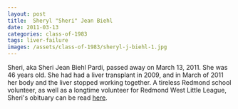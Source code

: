 ```yaml
---
layout: post
title:  Sheryl "Sheri" Jean Biehl
date: 2011-03-13
categories: class-of-1983
tags: liver-failure
images: /assets/class-of-1983/sheryl-j-biehl-1.jpg
---
```

Sheri, aka Sheri Jean Biehl Pardi, passed away on March 13, 2011. She was 46 years old. She had had a liver transplant in 2009, and in March of 2011 her body and the liver stopped working together. A tireless Redmond school volunteer, as well as a longtime volunteer for Redmond West Little League, Sheri's obituary can be read [here](http://tinyurl.com/o4rzens).
